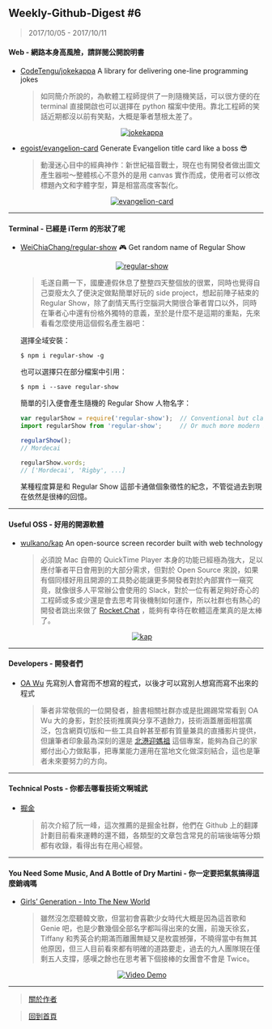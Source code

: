 ## Weekly-Github-Digest #6
> 2017/10/05 - 2017/10/11

#### Web - 網路本身高風險，請詳閱公開說明書
- [CodeTengu/jokekappa](https://github.com/CodeTengu/jokekappa)  A library for delivering one-line programming jokes
  
  > 如同簡介所說的，為軟體工程師提供了一則隨機笑話，可以很方便的在 terminal 直接開啟也可以選擇在 python 檔案中使用。靠北工程師的笑話近期都沒以前有笑點，大概是筆者慧根太差了。
  <p align="center">
    <a target="_blank" href="https://github.com/CodeTengu/jokekappa"><img alt="jokekappa" src="https://i.imgur.com/WcBjYdb.png"></a>
  </p>
  
- [egoist/evangelion-card](https://github.com/egoist/evangelion-card)  Generate Evangelion title card like a boss 😎
  > 動漫迷心目中的經典神作：新世紀福音戰士，現在也有開發者做出圖文產生器啦～整體核心不意外的是用 canvas 實作而成，使用者可以修改標題內文和字體字型，算是相當高度客製化。 
  <p align="center">
    <a target="_blank" href="https://github.com/egoist/evangelion-card"><img alt="evangelion-card" src="https://i.imgur.com/AHoH4FE.png"></a>
  </p>
---

#### Terminal - 已經是 iTerm 的形狀了呢
- [WeiChiaChang/regular-show](https://github.com/WeiChiaChang/regular-show)  🎮 Get random name of Regular Show
  <p align="center">
    <a target="_blank" href="https://github.com/WeiChiaChang/regular-show"><img alt="regular-show" src="https://i.imgur.com/WBuT5e3.jpg"></a>
  </p>
  
  > 毛遂自薦一下，國慶連假休息了整整四天整個放的很累，同時也覺得自己耍廢太久了便決定做點簡單好玩的 side project，想起前陣子結束的 Regular Show，除了劇情天馬行空腦洞大開很合筆者胃口以外，同時在筆者心中還有份格外獨特的意義，至於是什麼不是這期的重點，先來看看怎麼使用這個假名產生器吧：

  選擇全域安裝：
  ```shell
  $ npm i regular-show -g
  ```
  也可以選擇只在部分檔案中引用：
  ```shell
  $ npm i --save regular-show
  ```
  簡單的引入便會產生隨機的 Regular Show 人物名字：
  ```javascript
  var regularShow = require('regular-show');  // Conventional but classic way
  import regularShow from 'regular-show';     // Or much more modern ES6  way

  regularShow();
  // Mordecai
  
  regularShow.words;
  // ['Mordecai', 'Rigby', ...]
  ```
  
  某種程度算是和 Regular Show 這部卡通做個象徵性的紀念，不管從過去到現在依然是很棒的回憶。

---

#### Useful OSS - 好用的開源軟體

- [wulkano/kap](https://github.com/wulkano/kap)  An open-source screen recorder built with web technology

  > 必須說 Mac 自帶的 QuickTime Player 本身的功能已經極為強大，足以應付筆者平日會用到的大部分需求，但對於 Open Source 來說，如果有個同樣好用且開源的工具勢必能讓更多開發者對於內部實作一窺究竟，就像很多人平常辦公會使用的 Slack，對於一位有著足夠好奇心的工程師或多或少還是會去思考背後機制如何運作，所以社群也有熱心的開發者跳出來做了 [Rocket.Chat](https://github.com/RocketChat/Rocket.Chat) ，能夠有幸待在軟體這產業真的是太棒了。
  <p align="center">
    <a target="_blank" href="https://github.com/wulkano/kap"><img alt="kap" src="https://i.imgur.com/a5xKS8L.png"></a>
  </p>
---

#### Developers - 開發者們

- [OA Wu](https://github.com/comdan66)  先寫別人會寫而不想寫的程式，以後才可以寫別人想寫而寫不出來的程式
  
  > 筆者非常敬佩的一位開發者，臉書相關社群亦或是批踢踢常常看到 OA Wu 大的身影，對於技術推廣與分享不遺餘力，技術涵蓋層面相當廣泛，包含網頁切版和一些工具自幹甚至都有質量兼具的直播影片提供，但讓筆者印象最為深刻的還是 [北港迎媽祖](https://www.ioa.tw/article/55-2016%20%E5%8C%97%E6%B8%AF%E8%BF%8E%E5%AA%BD%E7%A5%96.html) 這個專案，能夠為自己的家鄉付出心力做點事，把專業能力運用在當地文化做深刻結合，這也是筆者未來要努力的方向。

---

#### Technical Posts - 你都去哪看技術文啊城武

- [掘金](https://juejin.im/timeline)
  
  > 前次介紹了阮一峰，這次推薦的是掘金社群，他們在 Github 上的翻譯計劃目前看來運轉的還不錯，各類型的文章包含常見的前端後端等分類都有收錄，看得出有在用心經營。

---

#### You Need Some Music, And A Bottle of Dry Martini - 你一定要把氣氛搞得這麼銷魂嗎
- [Girls’ Generation - Into The New World](https://www.youtube.com/watch?v=0k2Zzkw_-0I)
  
  > 雖然沒怎麼聽韓文歌，但當初會喜歡少女時代大概是因為這首歌和 Genie 吧，也是少數幾個全部名字都叫得出來的女團，前幾天徐玄，Tiffany 和秀英合約期滿而離團無疑又是枚震撼彈，不曉得當中有無其他原因，但三人目前看來都有明確的道路要走，過去的九人團隊現在僅剩五人支撐，感嘆之餘也在思考著下個接棒的女團會不會是 Twice。
  <p align="center"> 
    <a href="https://www.youtube.com/watch?v=0k2Zzkw_-0I">
      <img src="https://i.imgur.com/v4rTuBX.jpg" alt="Video Demo" />
    </a>
  </p>


---
> [關於作者](https://goo.gl/1pnqEk)

> [回到首頁](https://git.io/v5wk4)
